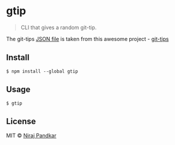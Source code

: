 # gtip

> CLI that gives a random git-tip.

The git-tips [JSON file](https://github.com/git-tips/tips/blob/master/tips.json) is taken from this awesome project - [git-tips](https://github.com/git-tips/tips)

## Install

```
$ npm install --global gtip
```

## Usage

```
$ gtip   
```

## License
MIT © [Niraj Pandkar](https://github.com/nirajpandkar)